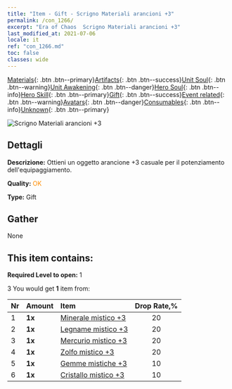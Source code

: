 ```yaml
---
title: "Item - Gift - Scrigno Materiali arancioni +3"
permalink: /con_1266/
excerpt: "Era of Chaos  Scrigno Materiali arancioni +3"
last_modified_at: 2021-07-06
locale: it
ref: "con_1266.md"
toc: false
classes: wide
---
```

 [Materials](/ItemsIT/){: .btn .btn--primary}[Artifacts](/ItemsIT/Artifacts/){: .btn .btn--success}[Unit Soul](/ItemsIT/UnitSoul/){: .btn .btn--warning}[Unit Awakening](/ItemsIT/UnitAwakening/){: .btn .btn--danger}[Hero Soul](/ItemsIT/HeroSoul/){: .btn .btn--info}[Hero Skill](/ItemsIT/HeroSkill/){: .btn .btn--primary}[Gift](/ItemsIT/Gift/){: .btn .btn--success}[Event related](/ItemsIT/Events/){: .btn .btn--warning}[Avatars](/ItemsIT/Avatars/){: .btn .btn--danger}[Consumables](/ItemsIT/Consumables/){: .btn .btn--info}[Unknown](/ItemsIT/Unknown/){: .btn .btn--primary}

 ![Scrigno Materiali arancioni +3](/images/t/i_304002.png)

## Dettagli
 **Descrizione:** Ottieni un oggetto arancione +3 casuale per il potenziamento dell'equipaggiamento.

 **Quality:** <span style="color: #FF8C00">OK</span>

 **Type:** Gift

## Gather

  None

## This item contains:

 **Required Level to open:** 1

 3 You would get **1** item  from:

  | Nr | Amount |     Item    | Drop Rate,% |
  |:---|:-------|:------------|:---------:|
  | 1 |  **1x** | [Minerale mistico +3](/ItemsIT/mat_82/) | 20 | 
  | 2 |  **1x** | [Legname mistico +3](/ItemsIT/mat_83/) | 20 | 
  | 3 |  **1x** | [Mercurio mistico +3](/ItemsIT/mat_84/) | 20 | 
  | 4 |  **1x** | [Zolfo mistico +3](/ItemsIT/mat_85/) | 20 | 
  | 5 |  **1x** | [Gemme mistiche +3](/ItemsIT/mat_86/) | 10 | 
  | 6 |  **1x** | [Cristallo mistico +3](/ItemsIT/mat_87/) | 10 | 
